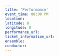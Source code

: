 ```yaml
---
title: 'Performance'
event_time: 08:00 PM
location:
latitude: 0
longitude: 0
performance_url:
ticket_information_url:
ensemble:
conductor:
---
```

